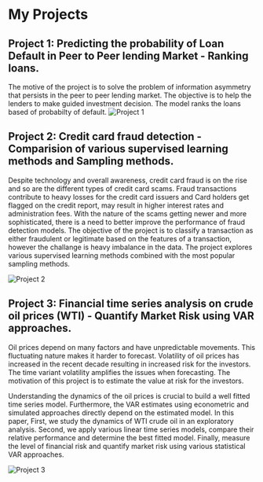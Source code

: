 # My Projects

Project 1: Predicting the probability of Loan Default in Peer to Peer lending Market - Ranking loans.
------------------------------------------------------------------------------------

The motive of the project is to solve the problem of information asymmetry that persists in the peer to peer lending market. The objective is to help the lenders to make guided investment decision. The model ranks the loans based of probabilty of default.
![Project 1](https://user-images.githubusercontent.com/67180294/103324392-69849f80-4a15-11eb-88a9-ef7390474be6.gif)


Project 2: Credit card fraud detection - Comparision of various supervised learning methods and Sampling methods.
-----------------------------------------------------------------------------------------------------------------
Despite technology and overall awareness, credit card fraud is on the rise and so are the different types of credit card scams. Fraud transactions contribute to heavy losses for the credit card issuers and Card holders get flagged on the credit report, may result in higher interest rates and administration fees. With the nature of the scams getting newer and more sophisticated, there is a need to better improve the performance of fraud detection models. The objective of the project is to classify a transaction as either fraudulent or legitimate based on the features of a transaction, however the challange is heavy imbalance in the data. The project explores various supervised learning methods combined with the most popular sampling methods.


![Project 2](https://user-images.githubusercontent.com/67180294/101999459-3f0fb400-3cab-11eb-99fc-07e8060c96f0.JPG)


Project 3: Financial time series analysis on crude oil prices (WTI) - Quantify Market Risk using VAR approaches.
------------------------------------------------------------------
Oil prices depend on many factors and have unpredictable movements. This fluctuating nature makes it harder to forecast. Volatility of oil prices has increased in the recent decade resulting in increased risk for the investors. The time variant volatility amplifies the issues when forecasting. The motivation of this project is to estimate the value at risk for the investors.

Understanding the dynamics of the oil prices is crucial to build a well fitted time series model. Furthermore, the VAR estimates using econometric and simulated approaches directly depend on the estimated model. In this paper, First, we study the dynamics of WTI crude oil in an exploratory analysis. Second, we apply various linear time series models, compare their relative performance and determine the best fitted model. Finally, measure the level of financial risk and quantify market risk using various statistical VAR approaches.


![Project 3](https://user-images.githubusercontent.com/67180294/101999781-73d13a80-3cae-11eb-9e7b-f68807259a46.JPG)

